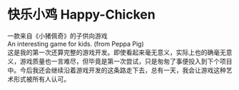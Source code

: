 # 快乐小鸡  Happy-Chicken  
一款来自《小猪佩奇》的子供向游戏  
An interesting game for kids. (from Peppa Pig)  
这是我的第一次还算完整的游戏开发。即使看起来毫无意义，实际上也的确毫无意义，游戏质量也一言难尽，但毕竟是第一次尝试，只是匆匆了事便投入到下个项目中。今后我还会继续沿着游戏开发的这条路走下去，总有一天，我会让游戏这种艺术形式被所有人认可。
